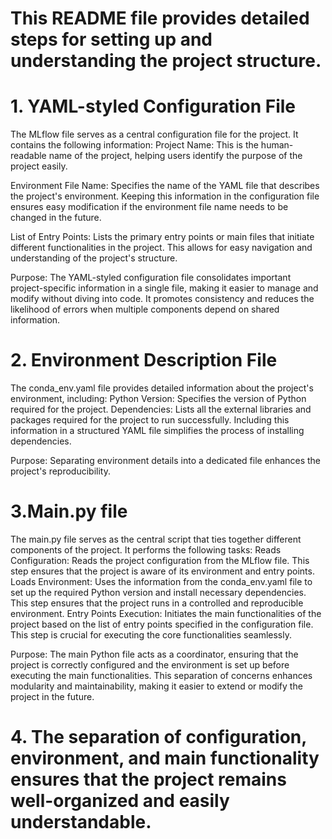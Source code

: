 # This README file provides detailed steps for setting up and understanding the project structure. 
# 1. YAML-styled Configuration File
The MLflow file serves as a central configuration file for the project. It contains the following information:
Project Name: This is the human-readable name of the project, helping users identify the purpose of the project easily.

Environment File Name: Specifies the name of the YAML file that describes the project's environment. 
Keeping this information in the configuration file ensures easy modification if the environment file name needs to be changed in the future.

List of Entry Points: Lists the primary entry points or main files that initiate different functionalities in the project. 
This allows for easy navigation and understanding of the project's structure.

Purpose: The YAML-styled configuration file consolidates important project-specific information in a single file, 
making it easier to manage and modify without diving into code. It promotes consistency and reduces the likelihood of errors when multiple components depend on shared information.
# 2. Environment Description File
The conda_env.yaml file provides detailed information about the project's environment, including:
Python Version: Specifies the version of Python required for the project.
Dependencies: Lists all the external libraries and packages required for the project to run successfully. Including this information in a structured YAML file simplifies the process of installing dependencies.

Purpose: Separating environment details into a dedicated file enhances the project's reproducibility. 

# 3.Main.py file
The main.py file serves as the central script that ties together different components of the project. It performs the following tasks:
Reads Configuration: Reads the project configuration from the MLflow file. This step ensures that the project is aware of its environment and entry points.
Loads Environment: Uses the information from the conda_env.yaml file to set up the required Python version and install necessary dependencies. This step ensures that the project runs in a controlled and reproducible environment.
Entry Points Execution: Initiates the main functionalities of the project based on the list of entry points specified in the configuration file. This step is crucial for executing the core functionalities seamlessly.

Purpose: The main Python file acts as a coordinator, ensuring that the project is correctly configured and the environment is set up before executing the main functionalities.
This separation of concerns enhances modularity and maintainability, making it easier to extend or modify the project in the future.

# 4. The separation of configuration, environment, and main functionality ensures that the project remains well-organized and easily understandable.

